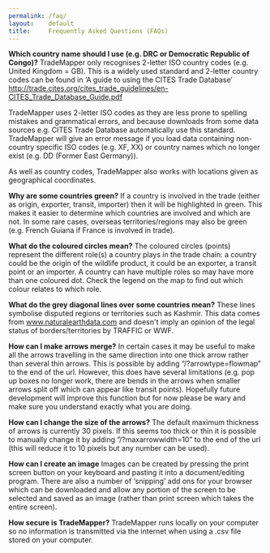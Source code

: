 ```yaml
---
permalink: /faq/
layout:    default
title:     Frequently Asked Questions (FAQs)
---
```

__Which country name should I use (e.g. DRC or Democratic Republic of Congo)?__
TradeMapper only recognises 2-letter ISO country codes (e.g. United Kingdom = GB). This is a widely used standard and 2-letter country codes can be found in ‘A guide to using the CITES Trade Database’ http://trade.cites.org/cites_trade_guidelines/en-CITES_Trade_Database_Guide.pdf

TradeMapper uses 2-letter ISO codes as they are less prone to spelling mistakes and grammatical errors, and because downloads from some data sources e.g. CITES Trade Database automatically use this standard. TradeMapper will give an error message if you load data containing non-country specific ISO codes (e.g. XF, XX) or country names which no longer exist (e.g. DD (Former East Germany)).

As well as country codes, TradeMapper also works with locations given as geographical coordinates.

__Why are some countries green?__
If a country is involved in the trade (either as origin, exporter, transit, importer) then it will be highlighted in green. This makes it easier to determine which countries are involved and which are not. In some rare cases, overseas territories/regions may also be green (e.g. French Guiana if France is involved in trade).

__What do the coloured circles mean?__
The coloured circles (points) represent the different role(s) a country plays in the trade chain: a country could be the origin of the wildlife product, it could be an exporter, a transit point or an importer. A country can have multiple roles so may have more than one coloured dot.  Check the legend on the map to find out which colour relates to which role.

__What do the grey diagonal lines over some countries mean?__
These lines symbolise disputed regions or territories such as Kashmir. This data comes from www.naturalearthdata.com and doesn't imply an opinion of the legal status of borders/territories by TRAFFIC or WWF.

__How can I make arrows merge?__
In certain cases it may be useful to make all the arrows travelling in the same direction into one thick arrow rather than several thin arrows. This is possible by adding “/?arrowtype=flowmap” to the end of the url. However, this does have several limitations (e.g. pop up boxes no longer work, there are bends in the arrows when smaller arrows split off which can appear like transit points). Hopefully future development will improve this function but for now please be wary and make sure you understand exactly what you are doing.

__How can I change the size of the arrows?__
The default maximum thickness of arrows is currently 30 pixels. If this seems too thick or thin it is possible to manually change it by adding ”/?maxarrowwidth=10” to the end of the url (this will reduce it to 10 pixels but any number can be used).

__How can I create an image__
Images can be created by pressing the print screen button on your keyboard and pasting it into a document/editing program. There are also a number of ‘snipping’ add ons for your browser which can be downloaded and allow any portion of the screen to be selected and saved as an image (rather than print screen which takes the entire screen).

__How secure is TradeMapper?__
TradeMapper runs locally on your computer so no information is transmitted via the internet when using a .csv file stored on your computer. 
